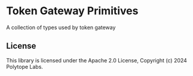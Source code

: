 # Token Gateway Primitives

A collection of types used by token gateway

## License

This library is licensed under the Apache 2.0 License, Copyright (c) 2024 Polytope Labs.
